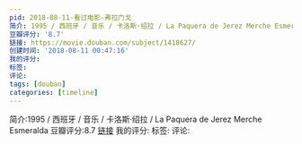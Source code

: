 ```yaml
---
pid: 2018-08-11-看过电影-弗拉门戈
简介: 1995 / 西班牙 / 音乐 / 卡洛斯·绍拉 / La Paquera de Jerez Merche Esmeralda
豆瓣评分: '8.7'
链接: https://movie.douban.com/subject/1418627/
创建时间: '2018-08-11 00:47:16'
我的评分:
标签:
评论:
tags: [douban]
categories: [timeline]
---
```

简介:1995 / 西班牙 / 音乐 / 卡洛斯·绍拉 / La Paquera de Jerez Merche Esmeralda
豆瓣评分:8.7
[链接](https://movie.douban.com/subject/1418627/)
我的评分:
标签:
评论:
